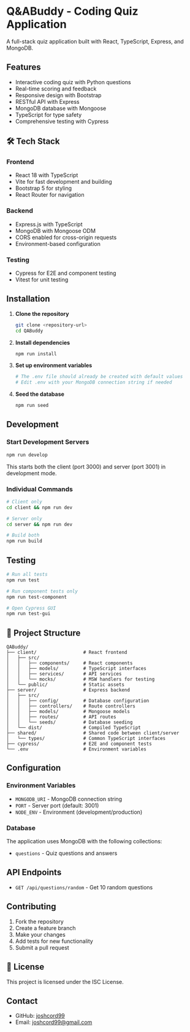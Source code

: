 # Q&ABuddy - Coding Quiz Application

A full-stack quiz application built with React, TypeScript, Express, and MongoDB.

## Features

- Interactive coding quiz with Python questions
- Real-time scoring and feedback
- Responsive design with Bootstrap
- RESTful API with Express
- MongoDB database with Mongoose
- TypeScript for type safety
- Comprehensive testing with Cypress

## 🛠️ Tech Stack

### Frontend

- React 18 with TypeScript
- Vite for fast development and building
- Bootstrap 5 for styling
- React Router for navigation

### Backend

- Express.js with TypeScript
- MongoDB with Mongoose ODM
- CORS enabled for cross-origin requests
- Environment-based configuration

### Testing

- Cypress for E2E and component testing
- Vitest for unit testing

## Installation

1. **Clone the repository**

   ```bash
   git clone <repository-url>
   cd QABuddy
   ```

2. **Install dependencies**

   ```bash
   npm run install
   ```

3. **Set up environment variables**

   ```bash
   # The .env file should already be created with default values
   # Edit .env with your MongoDB connection string if needed
   ```

4. **Seed the database**
   ```bash
   npm run seed
   ```

## Development

### Start Development Servers

```bash
npm run develop
```

This starts both the client (port 3000) and server (port 3001) in development mode.

### Individual Commands

```bash
# Client only
cd client && npm run dev

# Server only
cd server && npm run dev

# Build both
npm run build
```

## Testing

```bash
# Run all tests
npm run test

# Run component tests only
npm run test-component

# Open Cypress GUI
npm run test-gui
```

## 📁 Project Structure

```
QABuddy/
├── client/                 # React frontend
│   ├── src/
│   │   ├── components/     # React components
│   │   ├── models/         # TypeScript interfaces
│   │   ├── services/       # API services
│   │   └── mocks/          # MSW handlers for testing
│   └── public/             # Static assets
├── server/                 # Express backend
│   ├── src/
│   │   ├── config/         # Database configuration
│   │   ├── controllers/    # Route controllers
│   │   ├── models/         # Mongoose models
│   │   ├── routes/         # API routes
│   │   └── seeds/          # Database seeding
│   └── dist/               # Compiled TypeScript
├── shared/                 # Shared code between client/server
│   └── types/              # Common TypeScript interfaces
├── cypress/                # E2E and component tests
└── .env                    # Environment variables
```

## Configuration

### Environment Variables

- `MONGODB_URI` - MongoDB connection string
- `PORT` - Server port (default: 3001)
- `NODE_ENV` - Environment (development/production)

### Database

The application uses MongoDB with the following collections:

- `questions` - Quiz questions and answers

## API Endpoints

- `GET /api/questions/random` - Get 10 random questions

## Contributing

1. Fork the repository
2. Create a feature branch
3. Make your changes
4. Add tests for new functionality
5. Submit a pull request

## 📄 License

This project is licensed under the ISC License.

## Contact

- GitHub: [joshcord99](https://github.com/joshcord99)
- Email: joshcord99@gmail.com
